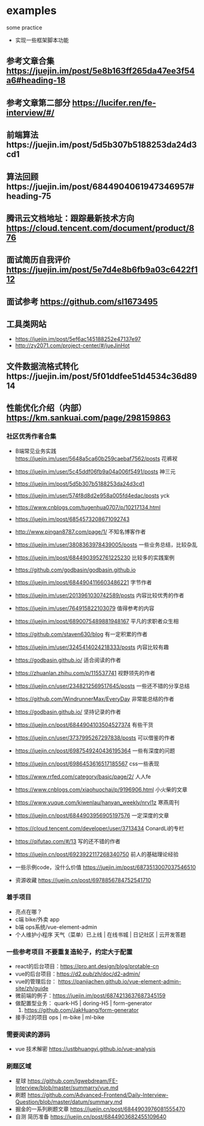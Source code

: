 <!--
 * @Author: your name
 * @Date: 2021-06-09 16:40:40
 * @LastEditTime: 2022-04-23 16:28:38
 * @LastEditors: Please set LastEditors
 * @Description: In User Settings Edit
 * @FilePath: /examples/README.md
-->
# examples
some practice 
- 实现一些框架脚本功能

## 参考文章合集 https://juejin.im/post/5e8b163ff265da47ee3f54a6#heading-18
## 参考文章第二部分 https://lucifer.ren/fe-interview/#/
## 前端算法https://juejin.im/post/5d5b307b5188253da24d3cd1
## 算法回顾https://juejin.im/post/6844904061947346957#heading-75
## 腾讯云文档地址：跟踪最新技术方向 https://cloud.tencent.com/document/product/876

## 面试简历自我评价 https://juejin.im/post/5e7d4e8b6fb9a03c6422f112
## 面试参考 https://github.com/sl1673495
## 工具类网站
- https://juejin.im/post/5ef6ac145188252e47137e97
- http://zy2071.com/project-center/#/jueJinHot







## 文件数据流格式转化https://juejin.im/post/5f01ddfee51d4534c36d8914
## 性能优化介绍（内部）https://km.sankuai.com/page/298159863


### 社区优秀作者合集
- B端常见业务实践 https://juejin.im/user/5648a5ca60b259caebaf7562/posts 花裤衩
- https://juejin.im/user/5c45ddf06fb9a04a006f5491/posts 神三元
- https://juejin.im/post/5d5b307b5188253da24d3cd1
- https://juejin.im/user/574f8d8d2e958a005fd4edac/posts yck
- https://www.cnblogs.com/tugenhua0707/p/10217134.html
- https://juejin.im/post/6854573208671092743
- http://www.pingan8787.com/page/1/ 不知名博客作者
- https://juejin.im/user/3808363978439005/posts 一些业务总结，比较杂乱
- https://juejin.im/post/6844903952761225230 比较多的实践案例
- https://github.com/godbasin/godbasin.github.io
- https://juejin.im/post/6844904116603486221 字节作者 
- https://juejin.im/user/2013961030742589/posts 内容比较优秀的作者
- https://juejin.im/user/764915822103079 值得参考的内容
- https://juejin.im/post/6890075489881948167 平凡的求职者众生相
- https://github.com/staven630/blog 有一定积累的作者
- https://juejin.im/user/3245414024218333/posts 内容比较有趣
- https://godbasin.github.io/ 适合阅读的作者
- https://zhuanlan.zhihu.com/p/115537741 视野领先的作者
- https://juejin.cn/user/2348212569517645/posts 一些还不错的分享总结
- https://github.com/WindrunnerMax/EveryDay 非常能总结的作者
- https://godbasin.github.io/ 坚持记录的作者
- https://juejin.cn/post/6844904103504527374 有些干货
- https://juejin.cn/user/3737995267297838/posts 可以借鉴的作者
- https://juejin.cn/post/6987549240436195364 一些有深度的问题
- https://juejin.cn/post/6986453616517185567 css一些表现
- https://www.rrfed.com/category/basic/page/2/ 人人fe 
- https://www.cnblogs.com/xiaohuochai/p/9196906.html 小火柴的文章
- https://www.yuque.com/kiwenlau/hanyan_weekly/nrvl1z 寒燕周刊
- https://juejin.cn/post/6844903956905197576 一定深度的文章
- https://cloud.tencent.com/developer/user/3713434 ConardLi的专栏
- https://qifutao.com/#/13 写的还不错的作者
- https://juejin.cn/post/6923922117268340750 前人的基础理论经验


- 一些示例code，没什么价值 https://juejin.im/post/6873513007037546510

- 资源收藏 https://juejin.cn/post/6978856784752541710




### 着手项目
- 亮点在哪？
- c端 bike/外卖 app
- b端 ops系统/vue-element-admin
- 个人维护小程序 天气（菜单）已上线 | 在线书城 | 日记社区 | 云开发答题


### 一些参考项目 不要重复造轮子，约定大于配置
- react的后台项目：https://pro.ant.design/blog/protable-cn
- vue的后台项目：https://d2.pub/zh/doc/d2-admin/
- vue的管理后台： https://panjiachen.github.io/vue-element-admin-site/zh/guide
- 微前端的例子：https://juejin.im/post/6874213637687345159
- 做配置型业务： quark-H5 | doring-H5 | form-generator
  1. https://github.com/JakHuang/form-generator
- 接手过的项目 ops | m-bike | ml-bike


### 需要阅读的源码
- vue 技术解密 https://ustbhuangyi.github.io/vue-analysis


### 刷题区域
- 星球 https://github.com/lgwebdream/FE-Interview/blob/master/summarry/vue.md
- 刷题 https://github.com/Advanced-Frontend/Daily-Interview-Question/blob/master/datum/summary.md
- 掘金的一系列刷题文章 https://juejin.cn/post/6844903976081555470
- 自测 简历准备 https://juejin.cn/post/6844903682455109640











